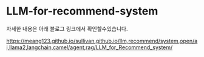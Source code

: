# LLM-for-recommend-system

자세한 내용은 아래 블로그 링크에서 확인할수있습니다.


https://meang123.github.io/sullivan.github.io/llm,recommend/system,open/ai,llama2,langchain,camel/agent,rag/LLM_for_Recommend_system/
